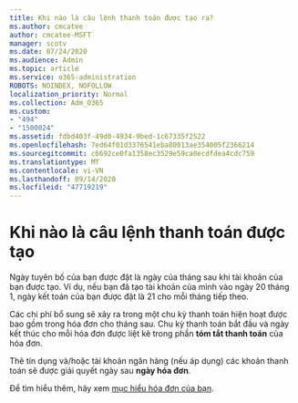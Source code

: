 ```yaml
---
title: Khi nào là câu lệnh thanh toán được tạo ra?
ms.author: cmcatee
author: cmcatee-MSFT
manager: scotv
ms.date: 07/24/2020
ms.audience: Admin
ms.topic: article
ms.service: o365-administration
ROBOTS: NOINDEX, NOFOLLOW
localization_priority: Normal
ms.collection: Adm_O365
ms.custom:
- "494"
- "1500024"
ms.assetid: fdbd403f-49d0-4934-9bed-1c67335f2522
ms.openlocfilehash: 7ed64f01d3376541eba80013ae354005f2366214
ms.sourcegitcommit: c6692ce0fa1358ec3529e59ca0ecdfdea4cdc759
ms.translationtype: MT
ms.contentlocale: vi-VN
ms.lasthandoff: 09/14/2020
ms.locfileid: "47719219"
---
```

# <a name="when-is-the-billing-statement-generated"></a>Khi nào là câu lệnh thanh toán được tạo

Ngày tuyên bố của bạn được đặt là ngày của tháng sau khi tài khoản của bạn được tạo. Ví dụ, nếu bạn đã tạo tài khoản của mình vào ngày 20 tháng 1, ngày kết toán của bạn được đặt là 21 cho mỗi tháng tiếp theo.

Các chi phí bổ sung sẽ xảy ra trong một chu kỳ thanh toán hiện hoạt được bao gồm trong hóa đơn cho tháng sau. Chu kỳ thanh toán bắt đầu và ngày kết thúc cho mỗi hóa đơn được liệt kê trong phần **tóm tắt thanh toán** của hóa đơn.

Thẻ tín dụng và/hoặc tài khoản ngân hàng (nếu áp dụng) các khoản thanh toán sẽ được giải quyết ngày sau **ngày hóa đơn**.
  
Để tìm hiểu thêm, hãy xem [mục hiểu hóa đơn của bạn](https://docs.microsoft.com/microsoft-365/commerce/billing-and-payments/understand-your-invoice2).